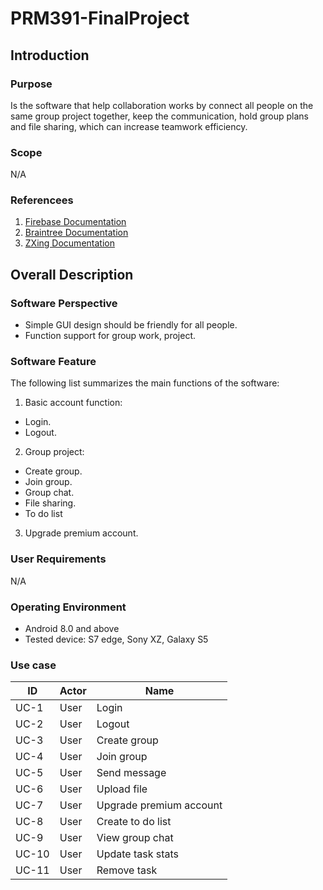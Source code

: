 # PRM391-FinalProject

## Introduction
### Purpose
Is the software that help collaboration works by connect all people on the same group project together, keep the communication, hold group plans and file sharing, which can increase teamwork efficiency.
### Scope
N/A
### Referencees
1. [Firebase Documentation](https://firebase.google.com/docs/)
2. [Braintree Documentation](https://developers.braintreepayments.com/guides/paypal/overview/android/v2)
3. [ZXing Documentation](https://github.com/zxing/zxing)
## Overall Description
### Software Perspective
-    Simple GUI design should be friendly for all people.
-    Function support for group work, project.
### Software Feature
The following list summarizes the main functions of the software:
1. Basic account function:
- Login.
- Logout.
2. Group project:
- Create group.
- Join group.
- Group chat.
- File sharing.
- To do list
3. Upgrade premium account.
### User Requirements
N/A
### Operating Environment
- Android 8.0 and above
- Tested device: S7 edge, Sony XZ, Galaxy S5
### Use case
|    ID    |  Actor  |  Name  | 
| ------- | ------- | ------- |
| UC-1 | User | Login |
| UC-2 | User | Logout |
| UC-3 | User | Create group |
| UC-4 | User | Join group |
| UC-5 | User | Send message |
| UC-6 | User | Upload file |
| UC-7 | User | Upgrade premium account |
| UC-8 | User | Create to do list |
| UC-9 | User | View group chat |
| UC-10 | User | Update task stats |
| UC-11 | User | Remove task |
